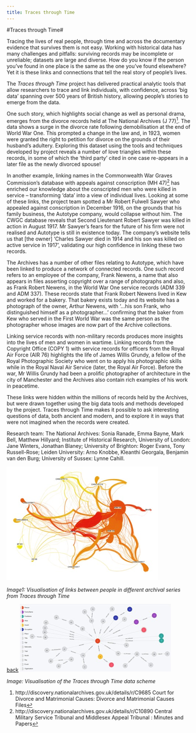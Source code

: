 ```yaml
---
title: Traces through Time
---
```


#Traces through Time#

Tracing the lives of real people, through time and across the documentary evidence that survives them is not easy. Working with historical data has many challenges and pitfalls: surviving records may be incomplete or unreliable; datasets are large and diverse. How do you know if the person you’ve found in one place is the same as the one you’ve found elsewhere? Yet it is these links and connections that tell the real story of people’s lives.

The _Traces through Time_ project has delivered practical analytic tools that allow researchers to trace and link individuals, with confidence, across ‘big data’ spanning over 500 years of British history, allowing people’s stories to emerge from the data.

One such story, which highlights social change as well as personal drama, emerges from the divorce records held at The National Archives (J 77)[<sup>1</sup>](#fn1)<a id="fnref1"/>. The data shows a surge in the divorce rate following demobilisation at the end of World War One. This prompted a change in the law and, in 1923, women were granted the right to petition for divorce on the grounds of their husband’s adultery. Exploring this dataset using the tools and techniques developed by project reveals a number of love triangles within these records, in some of which the ‘third party’ cited in one case re-appears in a later file as the newly divorced spouse!

In another example, linking names in the Commonwealth War Graves Commission’s database with appeals against conscription (MH 47)[<sup>2</sup>](#fn2)<a id="fnref2"/> has enriched our knowledge about the conscripted men who were killed in service – transforming ‘data’ into a view of individual lives. Looking at some of these links, the project team spotted a Mr Robert Fulwell Sawyer who appealed against conscription in December 1916, on the grounds that his family business, the Autotype company, would collapse without him. The CWGC database reveals that Second Lieutenant Robert Sawyer was killed in action in August 1917.
Mr Sawyer’s fears for the future of his firm were not realised and Autotype is still in existence today. The company’s website tells us that [the owner] ‘Charles Sawyer died in 1914 and his son was killed on active service in 1917’, validating our high confidence in linking these two records.

The Archives has a number of other files relating to Autotype, which have been linked to produce a network of connected records. One such record refers to an employee of the company, Frank Newens, a name that also appears in files asserting copyright over a range of photographs and also, as Frank Robert Newens, in the World War One service records (ADM 339 and ADM 337). These records state that Frank Robert Newens lived in Kew and worked for a bakery. That bakery exists today and its website has a photograph of the owner, Arthur Newens, with ‘…his son Frank, who distinguished himself as a photographer…’ confirming that the baker from Kew who served in the First World War was the same person as the photographer whose images are now part of the Archive collections.

Linking service records with non-military records produces more insights into the lives of men and women in wartime. Linking records from the Copyright Office (COPY 1) with service records for officers from the Royal Air Force (AIR 76) highlights the life of James Willis Grundy, a fellow of the Royal Photographic Society who went on to apply his photographic skills while in the Royal Naval Air Service (later, the Royal Air Force). Before the war, Mr Willis Grundy had been a prolific photographer of architecture in the city of Manchester and the Archives also contain rich examples of his work in peacetime.

These links were hidden within the millions of records held by the Archives, but were drawn together using the big data tools and methods developed by the project. Traces through Time makes it possible to ask interesting questions of data, both ancient and modern, and to explore it in ways that were not imagined when the records were created.

Research team: The National Archives: Sonia Ranade, Emma Bayne, Mark Bell, Matthew Hillyard; Institute of Historical Research, University of London: Jane Winters, Jonathan Blaney; University of Brighton: Roger Evans, Tony Russell-Rose; Leiden University: Arno Knobbe, Kleanthi Georgala, Benjamin van den Burg; University of Sussex: Lynne Cahill.

![Image1: Visualisation of links between people in different archival series from Traces through Time](Images/30a.jpg)

_Image1: Visualisation of links between people in different archival series from Traces through Time_

[back](./)
![Image2: Visualisation of the Traces through Time data scheme](Images/30b.jpg)

_Image: Visualisation of the Traces through Time data scheme_

<ol start="1">
<li id="fn1">http://discovery.nationalarchives.gov.uk/details/r/C9685 Court for Divorce and Matrimonial Causes: Divorce and Matrimonial Causes Files<a href="#fnref1">↩</a></li>
<li id="fn2">http://discovery.nationalarchives.gov.uk/details/r/C10890  Central Military Service Tribunal and Middlesex Appeal Tribunal : Minutes and Papers<a href="#fnref2">↩</a></li>
